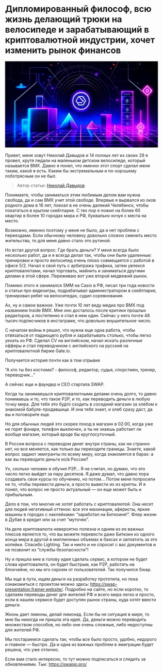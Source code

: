 # Дипломированный философ, всю жизнь делающий трюки на велосипеде и зарабатывающий в криптовалютной индустрии, хочет изменить рынок финансов

![img](preview.png)

Привет, меня зовут Николай Давыдов и 14 полных лет из своих 29 я провел, крутя педали на маленьком детском велосипеде, который называется BMX. Давно я понял, что именно этот спорт сделал меня таким, какой я есть. Каким бы экстремальным и по-хорошему лоботрясным он не был.

> Автор статьи: [Николай Давыдов](https://t.me/kkbtcmyworld)

Понимаете, чтобы заниматься этим любимым делом вам нужна свобода, да и сам BMX учит этой свободе. Впервые я вырвался из оков родного дома в 16 лет, поехал в не очень далекий Челябинск, чтобы покататься в крытом скейтпарке. С тех пор я пожил на более 60 квартир в более 10 городах мира и РФ, буквально кочуя с места на место.

Возможно, именно поэтому у меня не было, да и нет проблем с переездами. Если обычному человеку довольно сложно сменить место жительства, то для меня давно стало это рутиной.

Но встал другой вопрос: Где брать деньги? У меня всегда было несколько работ, да и я всегда делал так, чтобы они были удаленные: тренировки и просто велосипед очень плохо совмещается с работой в офисе 5/2. Начал я свой путь с арбитража трафика, затем увлекся криптовалютами, начал торговать, майнить и заниматься другими делами в этой сфере. Переживаю вот уже второй медвежий рынок.

Помимо этого я занимался SMM на Casio в РФ, писал три года новости и статьи про видеоигры, подрабатывал администратором в скейтпарке, тренировал ребят на велосипедах, судил соревнования.

Ах, ну и самое важное. Уже почти 10 лет веду медиа про BMX под названием Inside BMX. Мне оно досталось после критики прошлых редакторов, а постепенно я стал в нем один. Сейчас у него почти 48 тысяч подписчиков в инстаграме, что довольно внушительное число.

С началом войны я решил, что нужна еще одна работа, чтобы отвязаться от падающего рубля и зарабатывать столько, чтобы легко уехать из РФ. Сделал CV на английском, начал искать различные офферы и стал переводчиком с английского на русский на криптовалютной бирже Gate.io.

Получается история почти как в том отрывке

“А кто ты без костюма? - философ, редактор, судья, спорстмен, тренер, переводчик…”

А сейчас еще и фаундер и CEO стартапа SWAP.

Когда ты занимаешься криптовалютными делами очень долго, то давно понимаешь и то, что такое P2P, и то, как переводить деньги в любую точку мира. Для тебя это будто сходить в соседний магазин за хлебом к знакомой бабуле-продавшице. И она тебя знает, и хлеб сразу даст, да вы и поговорите еще.

Но для обычных людей это скорее поход в магазин в 02:00, когда уже не горят фонари, телефон выключен, а ты не знаешь работает ли вообще магазин, который вроде бы круглосуточный.

В России вопроса с переводом денег внутри страны, как ни странно нет, но все меняется, как только вы переходите границы. Знаете, какой вопрос задают эмигранты по всему миру, когда знакомятся в барах: а как вы переводите деньги из/в России?

Ух, сколько человек я обучил P2P… Я не считал, но думаю, что это число легко выйдет за пару десятков. Я даже думал, что давно пора создавать свои курсы по обучению, но потом… Потом меня попросили не то, чтобы перевести деньги, а просто вывести их из крипты. И я понял, что вопрос не просто актуальный — он еще может быть и прибыльным.

Дело в том, что многие не хотят работать с криптовалютой. Она несет для людей негативный оттенок: все эти махинации, аферисты, яркие машины в городах с наклейками: “заработал на Биткоине!”. Флер жизни в Дубае в кредит или за счет “муточек”.

На деле криптовалюта невероятно полезна и одним из ее важных плюсов является то, что вы можете перевести даже Биткоин из одного конца мира в другой в миллионных объемах в баксах и заплатить за это копейки. Спасибо Lighting. Так и никто и не спросит с вас документов и не позвонит из “службы безопасности”!

Ну и пришла мне в голову идея сделать сервис, в котором не будет слова криптовалюта, он будет быстрым, как P2P, работать на блокчейне, но мы его скроем от пользователей. Так получился Swap.

Мы еще в пути, ищем деньги на разработку прототипа, но пока ознакомиться с проектом можно здесь: https://swap-presentation.framer.website/. Подробно на сайте, но если коротко, то сделаем переводы денег для жителей РФ и всего мира легко и просто, если в нашем сервисе будет доступен рынок страны, куда хотят ввести деньги.

Жизнь дает лимоны, делай лимонад. Если бы не ситуация в мире, то мне бы никогда не пришла эта идея. Да, деньги можно переводить множеством способов, но либо они очень сложные, либо недоступны для жителей РФ.

Мы постараемся сделать так, чтобы все было просто, удобно, недорого и главное — быстро. Да и одна из важных проблем в эмиграции будет решена, что уже отлично.

Если вам стало интересно, то тут можно подписаться и следить за обновлениями. Тык: https://swapio.pro/
